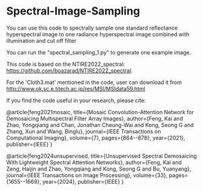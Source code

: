 # Spectral-Image-Sampling
You can use this code to spectrally sample one standard reflectance hyperspectral image to one radiance hyperspectral image combined with illumination and cut off filter

You can run the "spectral_sampling_1.py" to generate one example image.

This code is based on the NTIRE2022_spectral: https://github.com/boazarad/NTIRE2022_spectral.

For the 'Cloth3.mat' mentioned in the code, user can download it from http://www.ok.sc.e.titech.ac.jp/res/MSI/MSIdata59.html

If you find the code useful in your research, please cite:


@article{feng2021mosaic, title={Mosaic Convolution-Attention Network for Demosaicing Multispectral Filter Array Images}, author={Feng, Kai and Zhao, Yongqiang and Chan, Jonathan Cheung-Wai and Kong, Seong G and Zhang, Xun and Wang, Binglu}, journal={IEEE Transactions on Computational Imaging}, volume={7}, pages={864--878}, year={2021}, publisher={IEEE} }

@article{feng2024unsupervised,
  title={Unsupervised Spectral Demosaicing With Lightweight Spectral Attention Networks},
  author={Feng, Kai and Zeng, Haijin and Zhao, Yongqiang and Kong, Seong G and Bu, Yuanyang},
  journal={IEEE Transactions on Image Processing},
  volume={33},
  pages={1655--1669},
  year={2024},
  publisher={IEEE}
}
